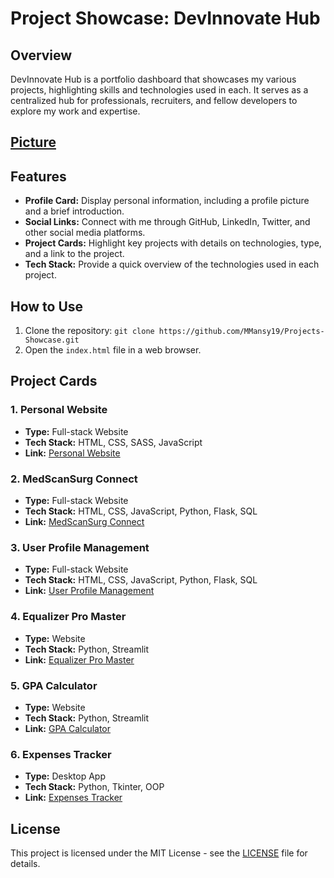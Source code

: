 # Project Showcase: DevInnovate Hub

## Overview
DevInnovate Hub is a portfolio dashboard that showcases my various projects, highlighting skills and technologies used in each. It serves as a centralized hub for professionals, recruiters, and fellow developers to explore my work and expertise.
## [Picture]("assets/pic.jpeg")
## Features
- **Profile Card:** Display personal information, including a profile picture and a brief introduction.
- **Social Links:** Connect with me through GitHub, LinkedIn, Twitter, and other social media platforms.
- **Project Cards:** Highlight key projects with details on technologies, type, and a link to the project.
- **Tech Stack:** Provide a quick overview of the technologies used in each project.

## How to Use
1. Clone the repository: `git clone https://github.com/MMansy19/Projects-Showcase.git`
2. Open the `index.html` file in a web browser.

## Project Cards
### 1. Personal Website
- **Type:** Full-stack Website
- **Tech Stack:** HTML, CSS, SASS, JavaScript
- **Link:** [Personal Website](https://mahmoud-mansy-portfolio.netlify.app)

### 2. MedScanSurg Connect
- **Type:** Full-stack Website
- **Tech Stack:** HTML, CSS, JavaScript, Python, Flask, SQL
- **Link:** [MedScanSurg Connect](https://github.com/MMansy19/MedScanSurg-Hospital-Management-System)

### 3. User Profile Management
- **Type:** Full-stack Website
- **Tech Stack:** HTML, CSS, JavaScript, Python, Flask, SQL
- **Link:** [User Profile Management](https://github.com/MMansy19/Flask-User-Profile-Management)

### 4. Equalizer Pro Master
- **Type:** Website
- **Tech Stack:** Python, Streamlit
- **Link:** [Equalizer Pro Master](https://github.com/MMansy19/Equalizer-Web-Application)

### 5. GPA Calculator
- **Type:** Website
- **Tech Stack:** Python, Streamlit
- **Link:** [GPA Calculator](https://github.com/MMansy19/GPA-Calculator-Streamlit)

### 6. Expenses Tracker
- **Type:** Desktop App
- **Tech Stack:** Python, Tkinter, OOP
- **Link:** [Expenses Tracker](https://github.com/MMansy19/Expenses-Tracker-App)

## License
This project is licensed under the MIT License - see the [LICENSE](LICENSE) file for details.
